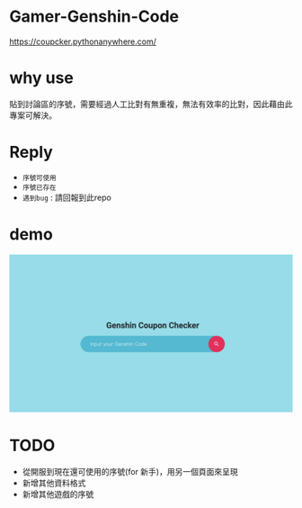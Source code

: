 # Gamer-Genshin-Code

https://coupcker.pythonanywhere.com/

# why use
貼到討論區的序號，需要經過人工比對有無重複，無法有效率的比對，因此藉由此專案可解決。


# Reply
- `序號可使用`
- `序號已存在`
- `遇到bug` : 請回報到此repo

# demo
![](/src/2023-01-25-16-03-17.png)

# TODO

- 從開服到現在還可使用的序號(for 新手)，用另一個頁面來呈現
- 新增其他資料格式
- 新增其他遊戲的序號